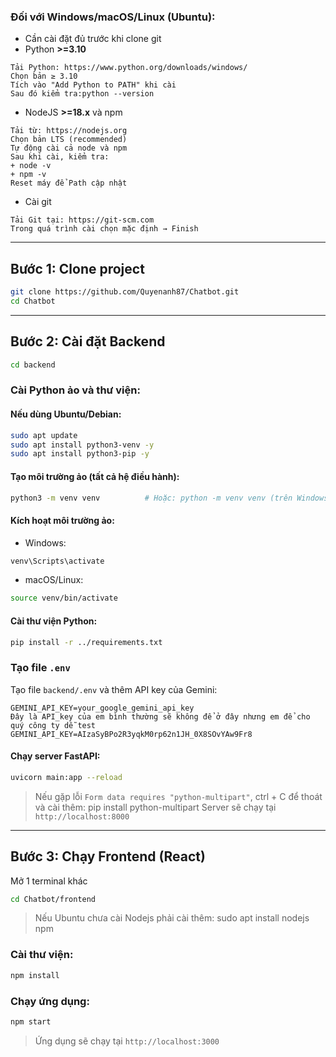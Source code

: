 ### Đối với **Windows/macOS/Linux (Ubuntu)**:
- Cần cài đặt đủ trước khi clone git
- Python **>=3.10**
```
Tải Python: https://www.python.org/downloads/windows/
Chọn bản ≥ 3.10
Tích vào "Add Python to PATH" khi cài
Sau đó kiểm tra:python --version
```
- NodeJS **>=18.x** và npm
```
Tải từ: https://nodejs.org
Chọn bản LTS (recommended)
Tự động cài cả node và npm
Sau khi cài, kiểm tra:
+ node -v
+ npm -v
Reset máy để Path cập nhật
```
- Cài git
```
Tải Git tại: https://git-scm.com
Trong quá trình cài chọn mặc định → Finish
```
---

## Bước 1: Clone project
```bash
git clone https://github.com/Quyenanh87/Chatbot.git
cd Chatbot
```

---

## Bước 2: Cài đặt Backend
```bash
cd backend
```

### Cài Python ảo và thư viện:

#### Nếu dùng Ubuntu/Debian:
```bash
sudo apt update
sudo apt install python3-venv -y
sudo apt install python3-pip -y
```

#### Tạo môi trường ảo (tất cả hệ điều hành):
```bash
python3 -m venv venv          # Hoặc: python -m venv venv (trên Windows/macOS)
```

#### Kích hoạt môi trường ảo:
- Windows:
```bash
venv\Scripts\activate
```
- macOS/Linux:
```bash
source venv/bin/activate
```

#### Cài thư viện Python:
```bash
pip install -r ../requirements.txt
```

### Tạo file `.env`
Tạo file `backend/.env` và thêm API key của Gemini:
```env
GEMINI_API_KEY=your_google_gemini_api_key
Đây là API_key của em bình thường sẽ không để ở đây nhưng em để cho quý công ty dễ test
GEMINI_API_KEY=AIzaSyBPo2R3yqkM0rp62n1JH_0X8SOvYAw9Fr8
```

#### Chạy server FastAPI:
```bash
uvicorn main:app --reload
```
>  Nếu gặp lỗi `Form data requires "python-multipart"`, ctrl + C để thoát và cài thêm:
pip install python-multipart
> Server sẽ chạy tại `http://localhost:8000`

---

## Bước 3: Chạy Frontend (React)
Mở 1 terminal khác 
```bash
cd Chatbot/frontend
```
> Nếu Ubuntu chưa cài Nodejs phải cài thêm:
sudo apt install nodejs npm 
> 
### Cài thư viện:
```bash
npm install
```

### Chạy ứng dụng:
```bash
npm start
```

> Ứng dụng sẽ chạy tại `http://localhost:3000`
